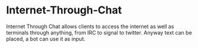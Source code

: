 # Internet-Through-Chat
Internet Through Chat allows clients to access the internet as well as terminals through anything, from IRC to signal to twitter. Anyway text can be placed, a bot can use it as input. 
